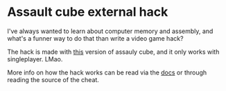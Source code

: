 ﻿# Assault cube external hack

I've always wanted to learn about computer memory and assembly, and what's a funner way to do that than write a video game hack?

The hack is made with [this](https://github.com/assaultcube/AC/releases/tag/v1.3.0.2) version of assauly cube, and it only works with singleplayer. LMao.

More info on how the hack works can be read via the [docs](docs.md) or through reading the source of the cheat.